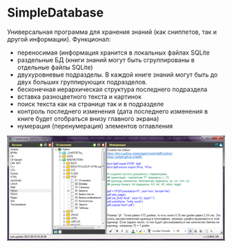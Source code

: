 # SimpleDatabase
Универсальная программа для хранения знаний (как сниппетов, так и другой информации).
Функционал:
 - переносимая (информация хранится в локальных файлах SQLite
 - раздельные БД (книги знаний могут быть сгруппированы в отдельные файлы SQLite)
 - двухуровневые подразделы. В каждой книге знаний могут быть до двух больших группирующих подразделов.
 - бесконечная иерархическая структура последнего подраздела
 - вставка разноцветного текста и картинок
 - поиск текста как на странице так и в подразделе
 - контроль последнего изменения (дата последнего изменения в книге будет отобраться внизу главного экрана)
 - нумерация (перенумерация) элементов оглавления

![screenshot](https://github.com/ezik117/SimpleDatabase/blob/main/_DOCs/screenshot1.png)